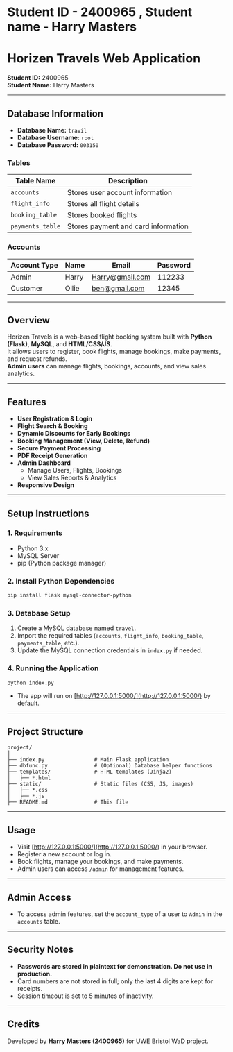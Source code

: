 # Student ID - 2400965 , Student name - Harry Masters 
# Horizen Travels Web Application

**Student ID:** 2400965  
**Student Name:** Harry Masters

---

## Database Information

- **Database Name:** `travil`
- **Database Username:** `root`
- **Database Password:** `003150`

### Tables

| Table Name      | Description                                 |
|-----------------|---------------------------------------------|
| `accounts`      | Stores user account information             |
| `flight_info`   | Stores all flight details                   |
| `booking_table` | Stores booked flights                       |
| `payments_table`| Stores payment and card information         |

### Accounts

| Account Type | Name   | Email             | Password |
|--------------|--------|-------------------|----------|
| Admin        | Harry  | Harry@gmail.com   | 112233   |
| Customer     | Ollie  | ben@gmail.com     | 12345    |

---

## Overview

Horizen Travels is a web-based flight booking system built with **Python (Flask)**, **MySQL**, and **HTML/CSS/JS**.  
It allows users to register, book flights, manage bookings, make payments, and request refunds.  
**Admin users** can manage flights, bookings, accounts, and view sales analytics.

---

## Features

- **User Registration & Login**
- **Flight Search & Booking**
- **Dynamic Discounts for Early Bookings**
- **Booking Management (View, Delete, Refund)**
- **Secure Payment Processing**
- **PDF Receipt Generation**
- **Admin Dashboard**
  - Manage Users, Flights, Bookings
  - View Sales Reports & Analytics
- **Responsive Design**

---

## Setup Instructions

### 1. Requirements

- Python 3.x
- MySQL Server
- pip (Python package manager)

### 2. Install Python Dependencies

```bash
pip install flask mysql-connector-python
```

### 3. Database Setup

1. Create a MySQL database named `travel`.
2. Import the required tables (`accounts`, `flight_info`, `booking_table`, `payments_table`, etc.).
3. Update the MySQL connection credentials in `index.py` if needed.

### 4. Running the Application

```bash
python index.py
```

- The app will run on [http://127.0.0.1:5000/](http://127.0.0.1:5000/) by default.

---

## Project Structure

```
project/
│
├── index.py                # Main Flask application
├── dbfunc.py               # (Optional) Database helper functions
├── templates/              # HTML templates (Jinja2)
│   ├── *.html
├── static/                 # Static files (CSS, JS, images)
│   ├── *.css
│   ├── *.js
├── README.md               # This file
```

---

## Usage

- Visit [http://127.0.0.1:5000/](http://127.0.0.1:5000/) in your browser.
- Register a new account or log in.
- Book flights, manage your bookings, and make payments.
- Admin users can access `/admin` for management features.

---

## Admin Access

- To access admin features, set the `account_type` of a user to `Admin` in the `accounts` table.

---

## Security Notes

- **Passwords are stored in plaintext for demonstration. Do not use in production.**
- Card numbers are not stored in full; only the last 4 digits are kept for receipts.
- Session timeout is set to 5 minutes of inactivity.

---

## Credits

Developed by **Harry Masters (2400965)** for UWE Bristol WaD project.

